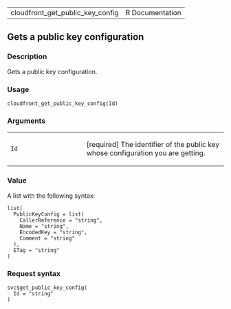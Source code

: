 <table style="width: 100%;">
<tbody>
<tr class="odd">
<td>cloudfront_get_public_key_config</td>
<td style="text-align: right;">R Documentation</td>
</tr>
</tbody>
</table>

## Gets a public key configuration

### Description

Gets a public key configuration.

### Usage

    cloudfront_get_public_key_config(Id)

### Arguments

<table>
<colgroup>
<col style="width: 35%" />
<col style="width: 65%" />
</colgroup>
<tbody>
<tr class="odd">
<td><code id="cloudfront_get_public_key_config_:_Id">Id</code></td>
<td><p>[required] The identifier of the public key whose configuration
you are getting.</p></td>
</tr>
</tbody>
</table>

### Value

A list with the following syntax:

    list(
      PublicKeyConfig = list(
        CallerReference = "string",
        Name = "string",
        EncodedKey = "string",
        Comment = "string"
      ),
      ETag = "string"
    )

### Request syntax

    svc$get_public_key_config(
      Id = "string"
    )
